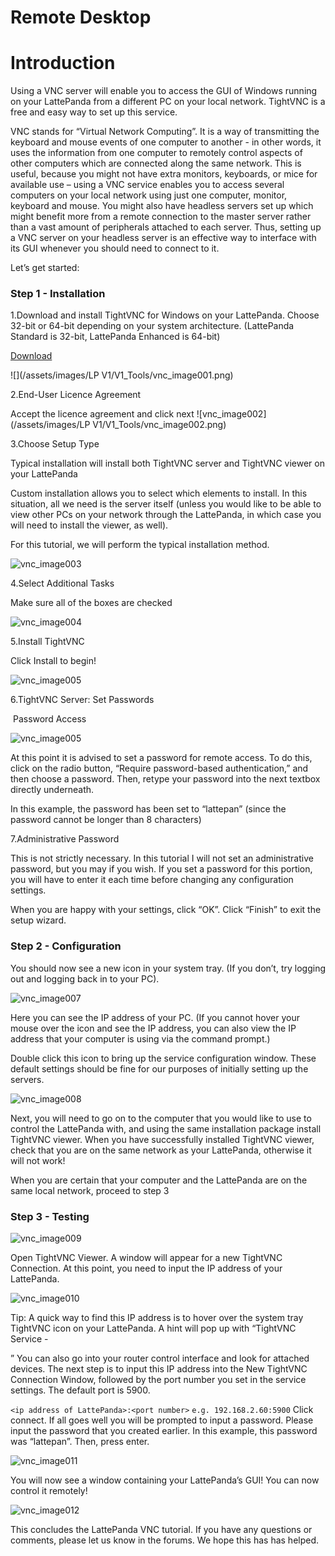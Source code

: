# Remote Desktop

# Introduction

Using a VNC server will enable you to access the GUI of Windows running on your LattePanda from a different PC on your local network. TightVNC is a free and easy way to set up this service.

VNC stands for “Virtual Network Computing”. It is a way of transmitting the keyboard and mouse events of one computer to another - in other words, it uses the information from one computer to remotely control aspects of other computers which are connected along the same network. This is useful, because you might not have extra monitors, keyboards, or mice for available use – using a VNC service enables you to access several computers on your local network using just one computer, monitor, keyboard and mouse. You might also have headless servers set up which might benefit more from a remote connection to the master server rather than a vast amount of peripherals attached to each server. Thus, setting up a VNC server on your headless server is an effective way to interface with its GUI whenever you should need to connect to it. 

Let’s get started:

### Step 1 - Installation

1.Download and install TightVNC for Windows on your LattePanda. Choose 32-bit or 64-bit depending on your system architecture. (LattePanda Standard is 32-bit, LattePanda Enhanced is 64-bit)

   [Download](http://www.tightvnc.com/download.php)

   ![](/assets/images/LP V1/V1_Tools/vnc_image001.png)

2.End-User Licence Agreement

Accept the licence agreement and click next
   ![vnc_image002](/assets/images/LP V1/V1_Tools/vnc_image002.png)

3.Choose Setup Type

   Typical installation will install both TightVNC server and TightVNC viewer on your LattePanda

   Custom installation allows you to select which elements to install. In this situation, all we need is the server itself (unless you would like to be able to view other PCs on your network through the LattePanda, in which case you will need to install the viewer, as well).

   For this tutorial, we will perform the typical installation method.

   ![vnc_image003](http://www.lattepanda.com:8089/wp-content/uploads/2016/02/vnc_image003.png)

4.Select Additional Tasks

   Make sure all of the boxes are checked

   ![vnc_image004](http://www.lattepanda.com/wp-content/uploads/2016/02/vnc_image004.png)

5.Install TightVNC

Click Install to begin!

   ![vnc_image005](http://www.lattepanda.com:8089/wp-content/uploads/2016/02/vnc_image005.png)

6.TightVNC Server: Set Passwords

​    Password Access

   ![vnc_image005](http://www.lattepanda.com:8089/wp-content/uploads/2016/02/vnc_image006.png)

At this point it is advised to set a password for remote access. To do this, click on the radio button, “Require password-based authentication,” and then choose a password. Then, retype your password into the next textbox directly underneath.

In this example, the password has been set to “lattepan” (since the password cannot be longer than 8 characters)

7.Administrative Password

This is not strictly necessary. In this tutorial I will not set an administrative password, but you may if you wish. If you set a password for this portion, you will have to enter it each time before changing any configuration settings.

When you are happy with your settings, click “OK”. Click “Finish” to exit the setup wizard.

### Step 2 - Configuration

   You should now see a new icon in your system tray. (If you don’t, try logging out and logging back in to your PC).

   ![vnc_image007](http://www.lattepanda.com:8089/wp-content/uploads/2016/02/vnc_image007.png)

Here you can see the IP address of your PC. (If you cannot hover your mouse over the icon and see the IP address, you can also view the IP address that your computer is using via the command prompt.)

Double click this icon to bring up the service configuration window. These default settings should be fine for our purposes of initially setting up the servers.

   ![vnc_image008](http://www.lattepanda.com:8089/wp-content/uploads/2016/02/vnc_image008.png)

Next, you will need to go on to the computer that you would like to use to control the LattePanda with, and using the same installation package install TightVNC viewer. When you have successfully installed TightVNC viewer, check that you are on the same network as your LattePanda, otherwise it will not work!

When you are certain that your computer and the LattePanda are on the same local network, proceed to step 3

### Step 3 - Testing

   ![vnc_image009](http://www.lattepanda.com:8089/wp-content/uploads/2016/02/vnc_image009.png)

Open TightVNC Viewer. A window will appear for a new TightVNC Connection. At this point, you need to input the IP address of your LattePanda.

   ![vnc_image010](http://www.lattepanda.com:8089/wp-content/uploads/2016/02/vnc_image010.png)

Tip: A quick way to find this IP address is to hover over the system tray TightVNC icon on your LattePanda. A hint will pop up with “TightVNC Service - 

” You can also go into your router control interface and look for attached devices. The next step is to input this IP address into the New TightVNC Connection Window, followed by the port number you set in the service settings. The default port is 5900.

 `<ip address of LattePanda>:<port number>`
   `e.g. 192.168.2.60:5900` Click connect. If all goes well you will be prompted to input a password. Please input the password that you created earlier. In this example, this password was “lattepan”. Then, press enter.


![vnc_image011](http://www.lattepanda.com:8089/wp-content/uploads/2016/02/vnc_image011.png)

You will now see a window containing your LattePanda’s GUI! You can now control it remotely!

![vnc_image012](http://www.lattepanda.com:8089/wp-content/uploads/2016/02/vnc_image012.png)

This concludes the LattePanda VNC tutorial. If you have any questions or comments, please let us know in the forums. We hope this has has helped.
